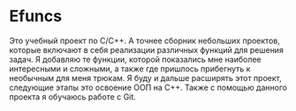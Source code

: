 # Efuncs
Это учебный проект по C/C++. А точнее сборник небольших проектов, которые включают в себя реализации различных функций для решения задач.
Я добавляю те функции, которой показались мне наиболее интересными и сложными, а также где пришлось прибегнуть к необычным для меня трюкам.
Я буду и дальше расширять этот проект, следующие этапы это освоение ООП на C++. Также с помощью данного проекта я обучаюсь работе с Git.
